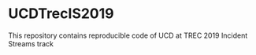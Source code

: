 # UCDTrecIS2019
 This repository contains reproducible code of UCD at TREC 2019 Incident Streams track
